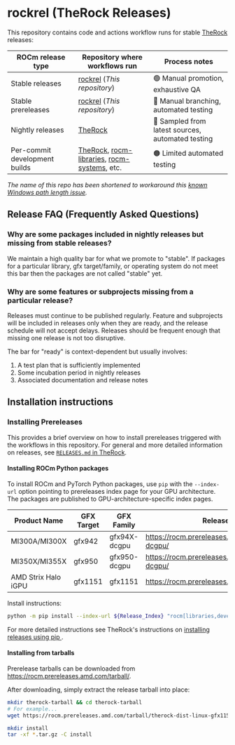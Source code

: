# rockrel (TheRock Releases)

This repository contains code and actions workflow runs for stable [TheRock](https://github.com/ROCm/TheRock) releases:

ROCm release type | Repository where workflows run | Process notes
-- | -- | --
Stable releases  | [rockrel](https://github.com/ROCm/rockrel) (_This repository_) | 🟢 Manual promotion, exhaustive QA
Stable prereleases | [rockrel](https://github.com/ROCm/rockrel) (_This repository_) | 🔵 Manual branching, automated testing
Nightly releases | [TheRock](https://github.com/ROCm/TheRock) | 🔵 Sampled from latest sources, automated testing
Per-commit development builds | [TheRock](https://github.com/ROCm/TheRock), [rocm-libraries](https://github.com/ROCm/rocm-libraries), [rocm-systems](https://github.com/ROCm/rocm-systems), etc. | 🟠 Limited automated testing

_The name of this repo has been shortened to workaround this [known Windows path length issue](https://github.com/ROCm/rocm-libraries/issues/2096)._

## Release FAQ (Frequently Asked Questions)

### Why are some packages included in nightly releases but missing from stable releases?

We maintain a high quality bar for what we promote to "stable". If packages for
a particular library, gfx target/family, or operating system do not meet this
bar then the packages are not called "stable" yet.

### Why are some features or subprojects missing from a particular release?

Releases must continue to be published regularly. Feature and subprojects will
be included in releases only when they are ready, and the release schedule will
not accept delays. Releases should be frequent enough that missing one release
is not too disruptive.

The bar for "ready" is context-dependent but usually involves:

1. A test plan that is sufficiently implemented
2. Some incubation period in nightly releases
3. Associated documentation and release notes

## Installation instructions

### Installing Prereleases

This provides a brief overview on how to install prereleases triggered with the workflows in this repository.
For general and more detailed information on releases, see [`RELEASES.md` in TheRock](https://github.com/ROCm/TheRock/blob/main/RELEASES.md).

#### Installing ROCm Python packages

To install ROCm and PyTorch Python packages, use `pip` with the `--index-url` option pointing to prereleases index page for your GPU architecture.
The packages are published to GPU-architecture-specific index pages.

| Product Name        | GFX Target | GFX Family   | Release Index                                      |
| --------------------| ---------- | ------------ | -------------------------------------------------- |
| MI300A/MI300X       | gfx942     | gfx94X-dcgpu | https://rocm.prereleases.amd.com/whl/gfx94X-dcgpu/ |
| MI350X/MI355X       | gfx950     | gfx950-dcgpu | https://rocm.prereleases.amd.com/whl/gfx950-dcgpu/ |
| AMD Strix Halo iGPU | gfx1151    | gfx1151      | https://rocm.prereleases.amd.com/whl/gfx1151/      |

Install instructions:
```bash
python -m pip install --index-url ${Release_Index} "rocm[libraries,devel]"
```

For more detailed instructions see TheRock's instructions on [installing releases using pip
](https://github.com/ROCm/TheRock/blob/main/RELEASES.md#installing-releases-using-pip).

#### Installing from tarballs

Prerelease tarballs can be downloaded from https://rocm.prereleases.amd.com/tarball/.

After downloading, simply extract the release tarball into place:

```bash
mkdir therock-tarball && cd therock-tarball
# For example...
wget https://rocm.prereleases.amd.com/tarball/therock-dist-linux-gfx1151-7.9.0rc1.tar.gz

mkdir install
tar -xf *.tar.gz -C install
```
